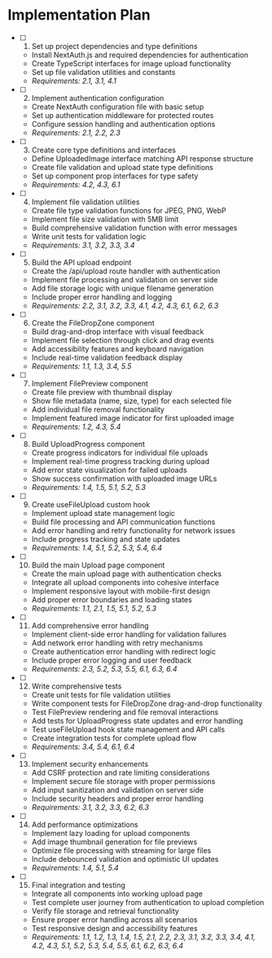 # Implementation Plan

- [ ] 1. Set up project dependencies and type definitions

  - Install NextAuth.js and required dependencies for authentication
  - Create TypeScript interfaces for image upload functionality
  - Set up file validation utilities and constants
  - _Requirements: 2.1, 3.1, 4.1_

- [ ] 2. Implement authentication configuration

  - Create NextAuth configuration file with basic setup
  - Set up authentication middleware for protected routes
  - Configure session handling and authentication options
  - _Requirements: 2.1, 2.2, 2.3_

- [ ] 3. Create core type definitions and interfaces

  - Define UploadedImage interface matching API response structure
  - Create file validation and upload state type definitions
  - Set up component prop interfaces for type safety
  - _Requirements: 4.2, 4.3, 6.1_

- [ ] 4. Implement file validation utilities

  - Create file type validation functions for JPEG, PNG, WebP
  - Implement file size validation with 5MB limit
  - Build comprehensive validation function with error messages
  - Write unit tests for validation logic
  - _Requirements: 3.1, 3.2, 3.3, 3.4_

- [ ] 5. Build the API upload endpoint

  - Create the /api/upload route handler with authentication
  - Implement file processing and validation on server side
  - Add file storage logic with unique filename generation
  - Include proper error handling and logging
  - _Requirements: 2.2, 3.1, 3.2, 3.3, 4.1, 4.2, 4.3, 6.1, 6.2, 6.3_

- [ ] 6. Create the FileDropZone component

  - Build drag-and-drop interface with visual feedback
  - Implement file selection through click and drag events
  - Add accessibility features and keyboard navigation
  - Include real-time validation feedback display
  - _Requirements: 1.1, 1.3, 3.4, 5.5_

- [ ] 7. Implement FilePreview component

  - Create file preview with thumbnail display
  - Show file metadata (name, size, type) for each selected file
  - Add individual file removal functionality
  - Implement featured image indicator for first uploaded image
  - _Requirements: 1.2, 4.3, 5.4_

- [ ] 8. Build UploadProgress component

  - Create progress indicators for individual file uploads
  - Implement real-time progress tracking during upload
  - Add error state visualization for failed uploads
  - Show success confirmation with uploaded image URLs
  - _Requirements: 1.4, 1.5, 5.1, 5.2, 5.3_

- [ ] 9. Create useFileUpload custom hook

  - Implement upload state management logic
  - Build file processing and API communication functions
  - Add error handling and retry functionality for network issues
  - Include progress tracking and state updates
  - _Requirements: 1.4, 5.1, 5.2, 5.3, 5.4, 6.4_

- [ ] 10. Build the main Upload page component

  - Create the main upload page with authentication checks
  - Integrate all upload components into cohesive interface
  - Implement responsive layout with mobile-first design
  - Add proper error boundaries and loading states
  - _Requirements: 1.1, 2.1, 1.5, 5.1, 5.2, 5.3_

- [ ] 11. Add comprehensive error handling

  - Implement client-side error handling for validation failures
  - Add network error handling with retry mechanisms
  - Create authentication error handling with redirect logic
  - Include proper error logging and user feedback
  - _Requirements: 2.3, 5.2, 5.3, 5.5, 6.1, 6.3, 6.4_

- [ ] 12. Write comprehensive tests

  - Create unit tests for file validation utilities
  - Write component tests for FileDropZone drag-and-drop functionality
  - Test FilePreview rendering and file removal interactions
  - Add tests for UploadProgress state updates and error handling
  - Test useFileUpload hook state management and API calls
  - Create integration tests for complete upload flow
  - _Requirements: 3.4, 5.4, 6.1, 6.4_

- [ ] 13. Implement security enhancements

  - Add CSRF protection and rate limiting considerations
  - Implement secure file storage with proper permissions
  - Add input sanitization and validation on server side
  - Include security headers and proper error handling
  - _Requirements: 3.1, 3.2, 3.3, 6.2, 6.3_

- [ ] 14. Add performance optimizations

  - Implement lazy loading for upload components
  - Add image thumbnail generation for file previews
  - Optimize file processing with streaming for large files
  - Include debounced validation and optimistic UI updates
  - _Requirements: 1.4, 5.1, 5.4_

- [ ] 15. Final integration and testing
  - Integrate all components into working upload page
  - Test complete user journey from authentication to upload completion
  - Verify file storage and retrieval functionality
  - Ensure proper error handling across all scenarios
  - Test responsive design and accessibility features
  - _Requirements: 1.1, 1.2, 1.3, 1.4, 1.5, 2.1, 2.2, 2.3, 3.1, 3.2, 3.3, 3.4, 4.1, 4.2, 4.3, 5.1, 5.2, 5.3, 5.4, 5.5, 6.1, 6.2, 6.3, 6.4_
